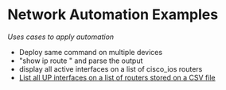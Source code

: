 # Network Automation Examples

*Uses cases to apply automation*

- Deploy same command on multiple devices
- "show ip route " and parse the output
- display all active interfaces on a list of cisco_ios routers
- [List all UP interfaces on a list of routers stored on a CSV file](https://github.com/markillob/NetworkAutomation/blob/master/snippets/if_up_ios_csv.py)
